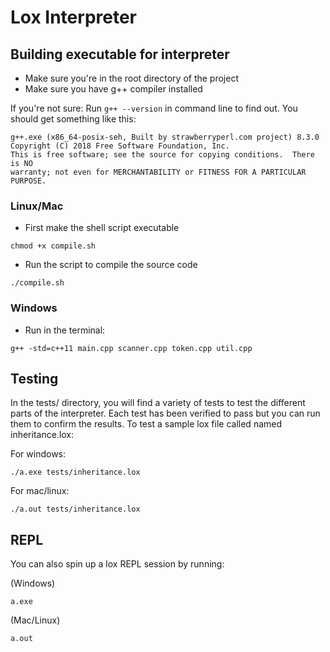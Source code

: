 # Lox Interpreter

##  Building executable for interpreter

- Make sure you're in the root directory of the project
- Make sure you have g++ compiler installed

If you're not sure:
Run `g++ --version` in command line to find out. You should get something like this:
```
g++.exe (x86_64-posix-seh, Built by strawberryperl.com project) 8.3.0
Copyright (C) 2018 Free Software Foundation, Inc.
This is free software; see the source for copying conditions.  There is NO
warranty; not even for MERCHANTABILITY or FITNESS FOR A PARTICULAR PURPOSE.
```

### Linux/Mac
- First make the shell script executable
```
chmod +x compile.sh
```
- Run the script to compile the source code
```
./compile.sh
```

### Windows
- Run in the terminal:
```
g++ -std=c++11 main.cpp scanner.cpp token.cpp util.cpp

```


## Testing

In the tests/ directory, you will find a variety of tests to test the different parts of the interpreter. Each test has been verified to pass but you can run them to confirm the results. To test a sample lox file called named inheritance.lox:

For windows:
```
./a.exe tests/inheritance.lox

```


For mac/linux:
```
./a.out tests/inheritance.lox

```

## REPL

You can also spin up a lox REPL session by running:

(Windows)
```
a.exe
```

(Mac/Linux)
```
a.out
```


